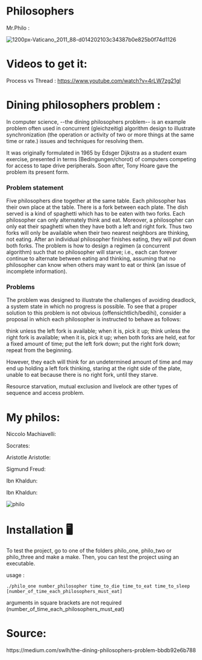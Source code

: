 # Philosophers

Mr.Philo : 

![1200px-Vaticano_2011_88-d014202103c34387b0e825b0f74d1126](https://user-images.githubusercontent.com/80540449/233755351-90e96403-419c-41a0-8b6e-a295fe84b387.jpg)


<h1>Videos to get it: </h1>

Process vs Thread : 
https://www.youtube.com/watch?v=4rLW7zg21gI

<h1>Dining philosophers problem :</h1>
In computer science, --the dining philosophers problem-- is an example problem often used in concurrent (gleichzeitig) algorithm design to illustrate synchronization (the operation or activity of two or more things at the same time or rate.) issues and techniques for resolving them.

It was originally formulated in 1965 by Edsger Dijkstra as a student exam exercise, presented in terms (Bedingungen/chorot) of computers competing for access to tape drive peripherals. Soon after, Tony Hoare gave the problem its present form.

<h3>Problem statement</h3>

Five philosophers dine together at the same table. Each philosopher has their own place at the table. There is a fork between each plate. The dish served is a kind of spaghetti which has to be eaten with two forks. Each philosopher can only alternately think and eat. Moreover, a philosopher can only eat their spaghetti when they have both a left and right fork. Thus two forks will only be available when their two nearest neighbors are thinking, not eating. After an individual philosopher finishes eating, they will put down both forks. The problem is how to design a regimen (a concurrent algorithm) such that no philosopher will starve; i.e., each can forever continue to alternate between eating and thinking, assuming that no philosopher can know when others may want to eat or think (an issue of incomplete information).

<h3>Problems</h3>

The problem was designed to illustrate the challenges of avoiding deadlock, a system state in which no progress is possible. To see that a proper solution to this problem is not obvious (offensichtlich/bedihi), consider a proposal in which each philosopher is instructed to behave as follows:

think unless the left fork is available; when it is, pick it up;
think unless the right fork is available; when it is, pick it up;
when both forks are held, eat for a fixed amount of time;
put the left fork down;
put the right fork down;
repeat from the beginning.

However, they each will think for an undetermined amount of time and may end up holding a left fork thinking, staring at the right side of the plate, unable to eat because there is no right fork, until they starve.

Resource starvation, mutual exclusion and livelock are other types of sequence and access problem. 
<h1>My philos: </h1> 

Niccolo Machiavelli:

Socrates:

Aristotle Aristotle:

Sigmund Freud:

Ibn Khaldun:

Ibn Khaldun:

![philo](https://user-images.githubusercontent.com/80540449/235598793-c693052b-2c36-461d-834e-2a8b8166560c.jpg)

<h1>Installation 🖥 </h1>

To test the project, go to one of the folders philo_one, philo_two or philo_three and make a make. Then, you can test the project using an executable.

usage :

    ./philo_one number_philosopher time_to_die time_to_eat time_to_sleep [number_of_time_each_philosophers_must_eat] 
arguments in square brackets are not required (number_of_time_each_philosophers_must_eat)

<h1> Source: </h1>
    https://medium.com/swlh/the-dining-philosophers-problem-bbdb92e6b788
